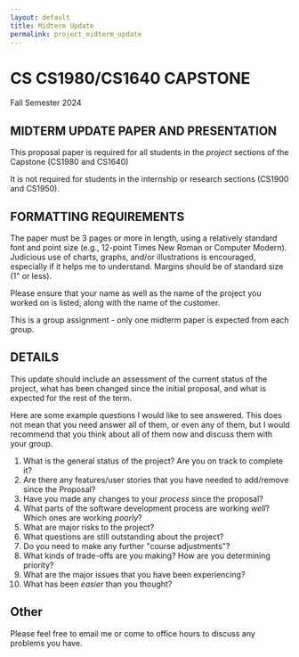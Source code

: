 ```yaml
---
layout: default
title: Midterm Update
permalink: project_midterm_update
---
```

# CS CS1980/CS1640 CAPSTONE
Fall Semester 2024

<!-- ## MIDTERM UPDATE PAPER AND PRESENTATION -->
## MIDTERM UPDATE PAPER AND PRESENTATION

This proposal paper is required for all students in the *project* sections of the Capstone (CS1980 and CS1640)

It is not required for students in the internship or research sections (CS1900 and CS1950).

<!-- The midterm presentation is a short (5 - 10 minute) explanation of what you have done do far and what you are planning to do.  Except in extraordinary circumstances, you MUST show a working version of the software (although it will not, of course, be feature-complete).  Such circumstances may include NDA other customer-set limitations or the work being research-based.  Other exceptions will be handled and approved on a case-by-case basis (ask me in advance). -->

## FORMATTING REQUIREMENTS

The paper must be 3 pages or more in length, using a relatively standard font and point size (e.g., 12-point Times New Roman or Computer Modern).  Judicious use of charts, graphs, and/or illustrations is encouraged, especially if it helps me to understand.  Margins should be of standard size (1" or less).

Please ensure that your name as well as the name of the project you worked on is listed, along with the name of the customer.

<!-- This is a group assignment - only one midterm paper and presentation is expected from each group. -->
This is a group assignment - only one midterm paper is expected from each group.

## DETAILS

This update should include an assessment of the current status of the project, what has been changed since the initial proposal, and what is expected for the rest of the term.

Here are some example questions I would like to see answered.  This does not mean that you need answer all of them, or even any of them, but I would recommend that you think about all of them now and discuss them with your group.

1. What is the general status of the project?  Are you on track to complete it?
2. Are there any features/user stories that you have needed to add/remove since the Proposal?
3. Have you made any changes to your _process_ since the proposal?
4. What parts of the software development process are working _well_?  Which ones are working _poorly_?
5. What are major risks to the project?
6. What questions are still outstanding about the project?
7. Do you need to make any further "course adjustments"?
8. What kinds of trade-offs are you making?  How are you determining priority?
9. What are the major issues that you have been experiencing?
10. What has been _easier_ than you thought?

## Other

Please feel free to email me or come to office hours to discuss any problems you have.
